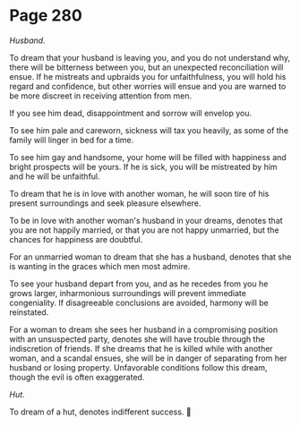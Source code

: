 # Page 280
_Husband_.


To dream that your husband is leaving you, and you do not understand why,
there will be bitterness between you, but an unexpected reconciliation
will ensue. If he mistreats and upbraids you for unfaithfulness,
you will hold his regard and confidence, but other worries will ensue
and you are warned to be more discreet in receiving attention from men.


If you see him dead, disappointment and sorrow will envelop you.


To see him pale and careworn, sickness will tax you heavily,
as some of the family will linger in bed for a time.


To see him gay and handsome, your home will be filled with
happiness and bright prospects will be yours. If he is sick,
you will be mistreated by him and he will be unfaithful.


To dream that he is in love with another woman, he will soon tire
of his present surroundings and seek pleasure elsewhere.


To be in love with another woman's husband in your dreams,
denotes that you are not happily married, or that you are not
happy unmarried, but the chances for happiness are doubtful.


For an unmarried woman to dream that she has a husband, denotes that she
is wanting in the graces which men most admire.


To see your husband depart from you, and as he recedes from you he grows
larger, inharmonious surroundings will prevent immediate congeniality.
If disagreeable conclusions are avoided, harmony will be reinstated.


For a woman to dream she sees her husband in a compromising
position with an unsuspected party, denotes she will have trouble
through the indiscretion of friends. If she dreams that he is
killed while with another woman, and a scandal ensues, she will
be in danger of separating from her husband or losing property.
Unfavorable conditions follow this dream, though the evil
is often exaggerated.


_Hut_.


To dream of a hut, denotes indifferent success.
